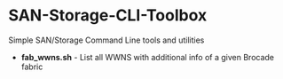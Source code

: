 # SAN-Storage-CLI-Toolbox
Simple SAN/Storage Command Line tools and utilities

* **fab_wwns.sh** - List all WWNS with additional info of a given Brocade fabric
